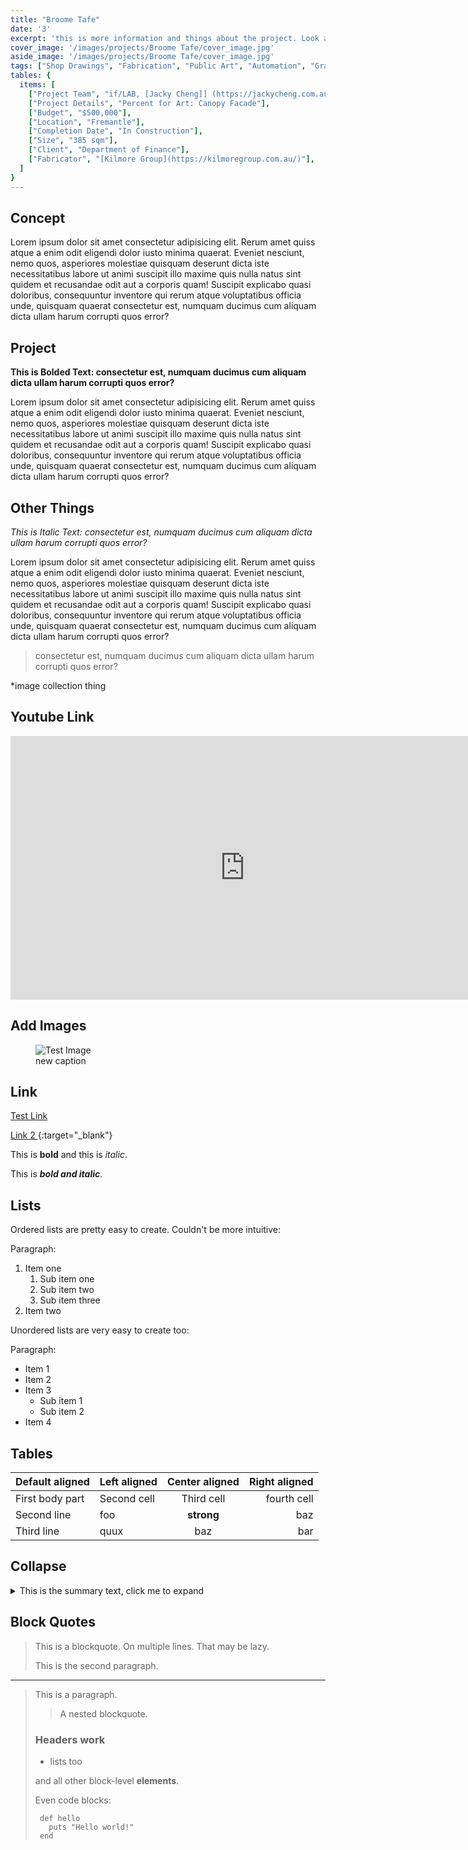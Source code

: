 ```yaml
---
title: "Broome Tafe" 
date: '3'
excerpt: 'this is more information and things about the project. Look at this test, it is testing the length of the item'
cover_image: '/images/projects/Broome Tafe/cover_image.jpg'
aside_image: '/images/projects/Broome Tafe/cover_image.jpg'
tags: ["Shop Drawings", "Fabrication", "Public Art", "Automation", "Grasshopper", "Computational Design", "Rhino 3D"]
tables: {
  items: [
    ["Project Team", "if/LAB, [Jacky Cheng]] (https://jackycheng.com.au/)"],
    ["Project Details", "Percent for Art: Canopy Facade"],
    ["Budget", "$500,000"],
    ["Location", "Fremantle"],
    ["Completion Date", "In Construction"],
    ["Size", "385 sqm"],
    ["Client", "Department of Finance"],
    ["Fabricator", "[Kilmore Group](https://kilmoregroup.com.au/)"],
  ]
}
---
```



## Concept

Lorem ipsum dolor sit amet consectetur adipisicing elit. Rerum amet quiss atque a enim odit eligendi dolor iusto minima quaerat. Eveniet nesciunt, nemo quos, asperiores molestiae quisquam deserunt dicta iste necessitatibus labore ut animi suscipit illo maxime quis nulla natus sint quidem et recusandae odit aut a corporis quam! Suscipit explicabo quasi doloribus, consequuntur inventore qui rerum atque voluptatibus officia unde, quisquam quaerat consectetur est, numquam ducimus cum aliquam dicta ullam harum corrupti quos error?


## Project

**This is Bolded Text: consectetur est, numquam ducimus cum aliquam dicta ullam harum corrupti quos error?**

Lorem ipsum dolor sit amet consectetur adipisicing elit. Rerum amet quiss atque a enim odit eligendi dolor iusto minima quaerat. Eveniet nesciunt, nemo quos, asperiores molestiae quisquam deserunt dicta iste necessitatibus labore ut animi suscipit illo maxime quis nulla natus sint quidem et recusandae odit aut a corporis quam! Suscipit explicabo quasi doloribus, consequuntur inventore qui rerum atque voluptatibus officia unde, quisquam quaerat consectetur est, numquam ducimus cum aliquam dicta ullam harum corrupti quos error?

## Other Things 

*This is Italic Text: consectetur est, numquam ducimus cum aliquam dicta ullam harum corrupti quos error?*

Lorem ipsum dolor sit amet consectetur adipisicing elit. Rerum amet quiss atque a enim odit eligendi dolor iusto minima quaerat. Eveniet nesciunt, nemo quos, asperiores molestiae quisquam deserunt dicta iste necessitatibus labore ut animi suscipit illo maxime quis nulla natus sint quidem et recusandae odit aut a corporis quam! Suscipit explicabo quasi doloribus, consequuntur inventore qui rerum atque voluptatibus officia unde, quisquam quaerat consectetur est, numquam ducimus cum aliquam dicta ullam harum corrupti quos error?

>consectetur est, numquam ducimus cum aliquam dicta ullam harum corrupti quos error?

*image collection thing

## Youtube Link

<div class="aspect-w-16 aspect-h-9">
<iframe width="750" height="422" src="https://www.youtube.com/embed/9ZPYwEEeB1I" title="YouTube video player" frameborder="0" allow="accelerometer; autoplay; clipboard-write; encrypted-media; gyroscope; picture-in-picture" allowfullscreen></iframe>
</div>


## Add Images
<figure  >
    <img src="/images/posts/BLOG_PCDG/1.jpg"  class="center" alt="Test Image"  />
   <figcaption class="center">
   new caption
   </figcaption>
</figure>



## Link 

<a href="http://www.capitalhouse.com.au/composites/" target="_blank">Test Link</a>

[Link 2 ](http://www.capitalhouse.com.au/composites/){:target="_blank"}


This is **bold** and this is _italic_.

This is ***bold and italic***.

## Lists 

Ordered lists are pretty easy to create. Couldn't be more intuitive:

Paragraph:

1. Item one
   1. Sub item one
   2. Sub item two
   3. Sub item three
2. Item two

Unordered lists are very easy to create too:

Paragraph:

- Item 1
- Item 2
- Item 3
   - Sub item 1
   - Sub item 2
- Item 4


## Tables


| Default aligned | Left aligned | Center aligned  | Right aligned  |
|-----------------|:-------------|:---------------:|---------------:|
| First body part | Second cell  | Third cell      | fourth cell    |
| Second line     | foo          | **strong**      | baz            |
| Third line      | quux         | baz             | bar            |


## Collapse


<details>
  <summary markdown="span">This is the summary text, click me to expand</summary>

  This is the detailed text.

  We can still use markdown, but we need to take the additional step of using the `parse_block_html` option as described in the [Mix HTML + Markdown Markup section](#mix-html--markdown-markup).

  You can learn more about expected usage of this approach in the [GitLab UI docs](https://gitlab-org.gitlab.io/gitlab-ui/?path=/story/base-collapse--default) though the solution we use above is specific to usage in markdown.
</details>


## Block Quotes

> This is a blockquote.
>     On multiple lines.
That may be lazy.
>
> This is the second paragraph.

----

> This is a paragraph.
>
> > A nested blockquote.
>
> ### Headers work
>
> * lists too
>
> and all other block-level **elements**.
>
> Even code blocks:
>
>      def hello
>        puts "Hello world!"
>      end


